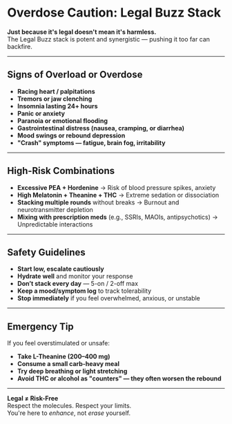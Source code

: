 
# Overdose Caution: Legal Buzz Stack

**Just because it's legal doesn't mean it's harmless.**  
The Legal Buzz stack is potent and synergistic — pushing it too far can backfire.

---

## Signs of Overload or Overdose

- **Racing heart / palpitations**
- **Tremors or jaw clenching**
- **Insomnia lasting 24+ hours**
- **Panic or anxiety**
- **Paranoia or emotional flooding**
- **Gastrointestinal distress (nausea, cramping, or diarrhea)**
- **Mood swings or rebound depression**
- **"Crash" symptoms — fatigue, brain fog, irritability**

---

## High-Risk Combinations

- **Excessive PEA + Hordenine** → Risk of blood pressure spikes, anxiety
- **High Melatonin + Theanine + THC** → Extreme sedation or dissociation
- **Stacking multiple rounds** without breaks → Burnout and neurotransmitter depletion
- **Mixing with prescription meds** (e.g., SSRIs, MAOIs, antipsychotics) → Unpredictable interactions

---

## Safety Guidelines

- **Start low, escalate cautiously**
- **Hydrate well** and monitor your response
- **Don’t stack every day** — 5-on / 2-off max
- **Keep a mood/symptom log** to track tolerability
- **Stop immediately** if you feel overwhelmed, anxious, or unstable

---

## Emergency Tip

If you feel overstimulated or unsafe:

- **Take L-Theanine (200–400 mg)**  
- **Consume a small carb-heavy meal**  
- **Try deep breathing or light stretching**  
- **Avoid THC or alcohol as "counters" — they often worsen the rebound**

---

**Legal ≠ Risk-Free**  
Respect the molecules. Respect your limits.  
You're here to *enhance*, not *erase* yourself.
